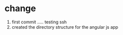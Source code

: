# change
1. first commit ..... testing ssh
2. created the directory structure for the angular js app
